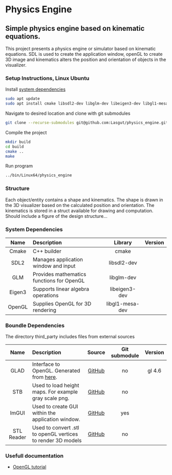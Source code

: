 # Physics Engine

## Simple physics engine based on kinematic equations.
This project presents a physics engine or simulator based on kinematic equations. SDL is used to create the application window, openGL to create 3D image and kinematics alters the position and orientation of objects in the visualizer.

### Setup Instructions, Linux Ubuntu
Install [system dependencies](#system-dependencies)
```bash
sudo apt update
sudo apt install cmake libsdl2-dev libglm-dev libeigen3-dev libgl1-mesa-dev g++ nlohmann-json3-dev
```
Navigate to desired location and clone with git submodules
```bash
git clone --recurse-submodules git@github.com:Lasgut/physics_engine.git
```
Compile the project
```bash
mkdir build
cd build
cmake ..
make
```
Run program
```bash
../bin/Linux64/physics_engine
```

### Structure
Each object/entity contains a shape and kinematics. The shape is drawn in the 3D visualizer based on the calculated position and orientation. The kinematics is stored in a struct available for drawing and computation. 
Should include a figure of the design structure...

### System Dependencies
| Name | Description | Library | Version |
|:---:|:---|:---:| :---: |
| Cmake  | C++ builder                               | cmake           | |
| SDL2   | Manages application window and input      | libsdl2-dev     | |     
| GLM    | Provides mathematics functions for OpenGL | libglm-dev      | |
| Eigen3 | Supports linear algebra operations        | libeigen3-dev   | | 
| OpenGL | Supplies OpenGL for 3D rendering          | libgl1-mesa-dev | |

### Boundle Dependencies
The directory third_party includes files from external sources

| Name | Description | Source | Git submodule | Version |
| :---: | :--- | :---: | :---: | :---: |
| GLAD       | Interface to OpenGL. Generated from [here](https://gen.glad.sh/). | [GitHub](https://github.com/Dav1dde/glad)       | no  | gl 4.6 |
| STB        | Used to load height maps. For example gray scale png.             | [GitHub](https://github.com/nothings/stb)       | no  |        |
| ImGUI      | Used to create GUI within the application window.                 | [GitHub](https://github.com/ocornut/imgui)      | yes |        |
| STL Reader | Used to convert .stl to openGL vertices to render 3D models       | [GitHub](https://github.com/sreiter/stl_reader) | no  |        |

### Usefull documentation
* [OpenGL tutorial](https://learnopengl.com/)
